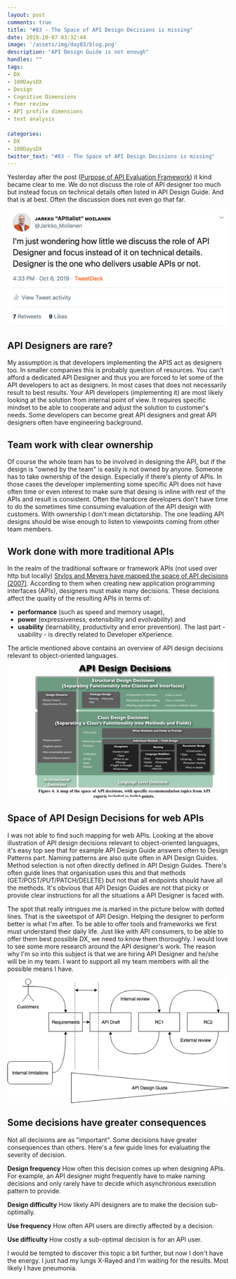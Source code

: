 ```yaml
---
layout: post
comments: true
title: "#83 - The Space of API Design Decisions is missing"
date: 2019-10-07 03:32:44
image: '/assets/img/day83/blog.png'
description: "API Design Guide is not enough"
handles: "" 
tags:
- DX 
- 100DaysDX
- Design
- Cognitive Dimensions
- Peer review
- API profile dimensions
- text analysis

categories:
- DX
- 100DaysDX
twitter_text: "#83 - The Space of API Design Decisions is missing"
---
```


Yesterday after the post ([Purpose of API Evaluation Framework](https://100daysdx.com/82/)) it kind became clear to me. We do not discuss the role of API designer too much but instead focus on technical details often listed in API Design Guide. And that is at best. Often the discussion does not even go that far. 

<a href="https://twitter.com/Jarkko_Moilanen/status/1180838427404722176"><img itemprop="image" src="/assets/img/day83/tweet.png" alt="{{site.name}}"></a>

## API Designers are rare?

My assumption is that developers implementing the APIS act as designers too. In smaller companies this is probably question of resources. You can't afford a dedicated API Designer and thus you are forced to let some of the API developers to act as designers. In most cases that does not necessarily result to best results. Your API developers (implementing it) are most likely looking at the solution from internal point of view. It requires specific mindset to be able to cooperate and adjust the solution to customer's needs. Some developers can become great API designers and great API designers often have engineering background. 

## Team work with clear ownership

Of course the whole team has to be involved in designing the API, but if the design is "owned by the team" is easily is not owned by anyone. Someone has to take ownership of the design. Especially if there's plenty of APIs. In those cases the developer implementing some specific API does not have often time or even interest to make sure that desing is inline with rest of the APIs and result is consistent. Often the hardcore developers don't have time to do the sometimes time consuming evaluation of the API design with customers. With ownership I don't mean dictatorship. The one leadiing API designs should be wise enough to listen to viewpoints coming from other team members.

## Work done with more traditional APIs

In the realm of the traditional software or framework APIs (not used over http but locally) [Stylos and Meyers have mapped the space of API decisions (2007)](https://ieeexplore.ieee.org/document/4351326). According to them when creating new application programming interfaces  (APIs), designers  must  make  many  decisions.  These decisions affect the quality of the resulting APIs in terms of:  
- **performance** (such as speed and memory usage), 
- **power** (expressiveness, extensibility and evolvability) and 
- **usability** (learnability,  productivity and error prevention). The last part - usability - is directly related to Developer eXperience. 

The article mentioned above contains an overview of API design decisions relevant to object-oriented languages.
<img itemprop="image" src="/assets/img/day83/space.png" alt="{{site.name}}"/>


## Space of API Design Decisions for web APIs

I was not able to find such mapping for web APIs. Looking at the above illustration of API design decisions relevant to object-oriented languages, it's easy top see that for example API Design Guide answers often to Design Patterns part. Naming patterns are also quite often in API Design Guides. Method selection is not often directly defined in API Design Guides. There's often guide lines that organisation uses this and that methods (GET/POST/PUT/PATCH/DELETE) but not that all endpoints should have all the methods. It's obvious that API Design Guides are not that picky or provide clear instructions for all the situations a API Designer is faced with. 

The spot that really intrigues me is marked in the picture below with dotted lines. That is the sweetspot of API Design. Helping the designer to perform better is what I'm after. To be able to offer tools and frameworks we first must understand their daily life. Just like with API consumers, to be able to offer them best possible DX, we need to know them thoroughly. I would love to see some more research around the API designer's work. The reason why I'm so into this subject is that we are hiring API Designer and he/she will be in my team. I want to support all my team members with all the possible means I have.

<img itemprop="image" src="/assets/img/day82/api-design.png" alt="{{site.name}}"/>

## Some decisions have greater consequences 

Not all decisions are as "important". Some decisions have greater consequences than others. Here's a few guide lines for evaluating the severity of decision. 

**Design frequency** How often this decision comes up when designing APIs. For example, an API designer might frequently have to make naming decisions and only rarely have to decide which asynchronous execution pattern to provide. 

**Design difficulty** How likely API designers are to make the decision sub-optimally. 

**Use frequency** How often API users are directly affected by a decision. 

**Use difficulty** How costly a sub-optimal decision is for an API user. 

I would be tempted to discover this topic a bit further, but now I don't have the energy. I just had my lungs X-Rayed and I'm waiting for the results. Most likely I have pneumonia. 